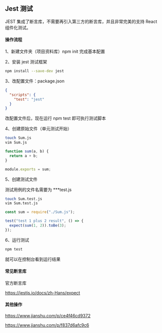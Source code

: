 ## Jest 测试

JEST 集成了断言库，不需要再引入第三方的断言库，并且非常完美的支持 React 组件化测试。

#### 操作流程

1、新建文件夹（项目资料库）npm init 完成基本配置

2、安装 jest 测试框架

```bash
npm install --save-dev jest
```

3、改配置文件：package.json

```json
{
  "scripts": {
    "test": "jest"
  }
}
```

改配置文件后，现在运行 npm test 即可执行测试脚本

4、创建原始文件（单元测试开始）

```bash
touch Sum.js
vim Sum.js
```

```js
function sum(a, b) {
  return a + b;
}

module.exports = sum;
```

5、创建测试文件

测试用例的文件名需要为 \*\*\*test.js

```bash
touch Sum.test.js
vim Sum.test.js
```

```js
const sum = require("./Sum.js");

test("test 1 plus 2 result", () => {
  expect(sum(1, 2)).toBe(3);
});
```

6、运行测试

```bash
npm test
```

就可以在控制台看到运行结果

#### 常见断言库

官方断言库

https://jestjs.io/docs/zh-Hans/expect

#### 其他操作

https://www.jianshu.com/p/ce4f46cd9372

https://www.jianshu.com/p/f837d6afc9c6
